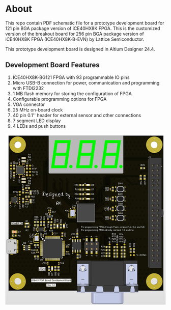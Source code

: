 # About

This repo contain PDF schematic file for a prototype development board for 121 pin BGA package version of iCE40HX8K FPGA. This is the customized version of the breakout board for 256 pin BGA package version of iCE40HX8K FPGA (ICE40HX8K-B-EVN) by Lattice Semiconductor.

This prototype development board is designed in Altium Designer 24.4.

## Development Board Features

1. ICE40HX8K-BG121 FPGA with 93 programmable IO pins
2. Micro USB-B connection for power, communication and programming with FTDI2232
3. 1 MB flash memory for storing the configuration of FPGA
4. Configurable programming options for FPGA
5. VGA connector
6. 25 MHz on-board clock
7. 40 pin 0.1'' header for external sensor and other connections
8. 7 segment LED display
9. 4 LEDs and push buttons

![alt text](https://github.com/bkahraman33/FPGA-Dev-Board/blob/main/fpgaDevBoard/PCB%203D%20Print/fpgaDevBoard_top3Dview.png?raw=true)